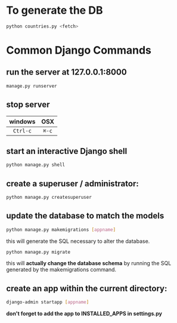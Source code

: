 # To generate the DB
```bash
python countries.py <fetch>
```

# Common Django Commands
## run the server at 127.0.0.1:8000
```bash
manage.py runserver
```
## stop server
| windows       | OSX    |
|:-------------:|:------:|
| `Ctrl-c`      | `⌘-c` |
## start an interactive Django shell
```bash
python manage.py shell
```
## create a superuser / administrator:
```bash
python manage.py createsuperuser
```
## update the database to match the models
```bash
python manage.py makemigrations [appname]
```
this will generate the SQL necessary to alter the database.
```bash
python manage.py migrate
```
this will **actually change the database schema** by running the SQL generated by the makemigrations command.
## create an app within the current directory:
```bash
django-admin startapp [appname]
```
**don't forget to add the app to INSTALLED_APPS in settings.py**
